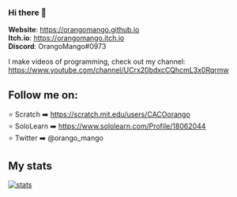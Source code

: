 ### Hi there 👋

**Website**: https://orangomango.github.io <br />
**Itch.io**: https://orangomango.itch.io <br />
**Discord**: OrangoMango#0973

I make videos of programming, check out my channel: https://www.youtube.com/channel/UCrx20bdxcCQhcmL3x0Rqrmw

## Follow me on:
⭐ Scratch ➡️ https://scratch.mit.edu/users/CACOorango <br />
⭐ SoloLearn ➡️ https://www.sololearn.com/Profile/18062044 <br />
⭐ Twitter ➡️ @orango_mango

## My stats
[![stats](https://github-readme-stats.vercel.app/api?username=orangomango&theme=dark&show_icons=true&count_private=true)](https://orangomango.github.io)


